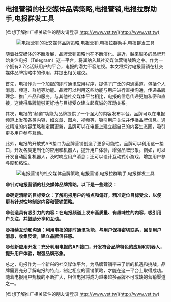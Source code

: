 ## **电报营销的社交媒体品牌策略,电报营销,电报拉群助手,电报群发工具**

[😍想了解推广相关软件的朋友请登录 http://www.vst.tw](http://www.vst.tw)

 <center><img src="https://vst.tw/MP4/tuiguang/png/2.png" alt="电报营销的社交媒体品牌策略,电报营销,电报拉群助手,电报群发工具"></center>

随着社交媒体的不断发展，品牌营销策略也在不断演化。最近，越来越多的品牌开始关注电报（Telegram）这一平台，将其纳入其社交媒体营销战略之中。作为一个拥有2.7亿活跃用户的平台，电报的潜力不容忽视。本文将探讨电报营销在社交媒体品牌策略中的作用，并提出相关建议。

首先，电报作为一个加密的即时通讯应用程序，提供了广泛的沟通渠道，包括个人消息、频道、群组等功能。品牌可以利用这些功能与用户进行直接沟通，传递品牌理念、推广产品和服务。与其他社交媒体平台相比，电报的信息传递更加私密和直接，这使得品牌能够更好地与目标受众建立起真诚的互动关系。

其次，电报的“频道”功能为品牌提供了一个强大的内容发布平台。品牌可以在电报频道上发布各类内容，如文章、图片、视频等，吸引用户关注并传播品牌信息。通过精准的内容策略和定期更新，品牌可以在电报上建立起自己的内容生态圈，吸引更多用户参与互动。

此外，电报的开放式API接口为品牌营销创造了更多可能性。品牌可以利用这一接口，开发各类定制化的应用和机器人，提升用户体验，增强品牌形象。例如，可以开发自动回复机器人，及时响应用户消息；还可以设计互动式小游戏，增加用户参与度和粘性。

 <center><img src="https://vst.tw/MP4/tuiguang/png/2.png" alt="电报营销的社交媒体品牌策略,电报营销,电报拉群助手,电报群发工具"></center>

**😄针对电报营销的社交媒体品牌策略，以下是一些建议：**

**😄确定清晰的目标受众：了解电报用户的特点和偏好，精准定位目标受众，以便更有针对性地制定内容和营销策略。**

**😄创造具有吸引力的内容：在电报频道上发布高质量、有趣味性的内容，吸引用户关注，并鼓励分享和互动。**

**😄持续互动和沟通：利用电报的即时通讯功能，与用户保持密切联系，回复用户消息，收集反馈，建立品牌信任感。**

**😄创新应用开发：充分利用电报的API接口，开发符合品牌特色的应用和机器人，提升用户体验，增强品牌形象。**

总之，电报作为一个新兴的社交媒体平台，为品牌营销带来了新的机遇和挑战。品牌需要充分了解电报的特点，制定相应的营销策略，才能在这一平台上取得成功。随着电报用户规模的不断扩大，相信电报将成为越来越多品牌不可或缺的营销渠道之一。

[😍想了解推广相关软件的朋友请登录 http://www.vst.tw](http://www.vst.tw)



